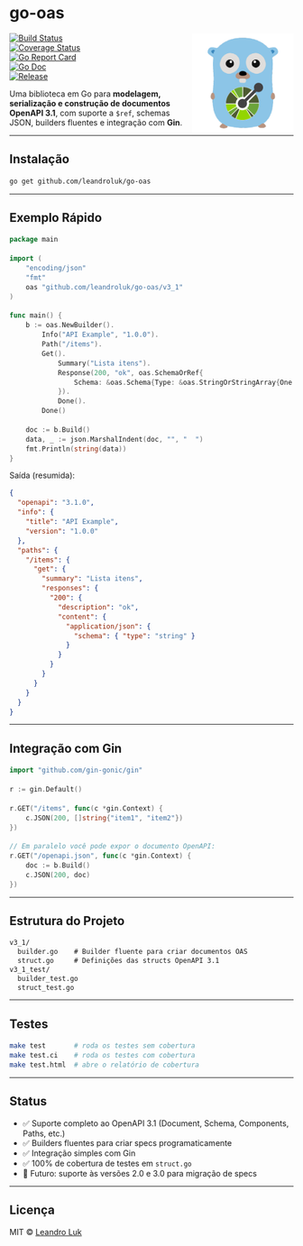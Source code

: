 # go-oas

<img align="right" width="180px" src="https://raw.githubusercontent.com/leandroluk/go-oas/refs/heads/main/assets/go-oas.png">

[![Build Status](https://github.com/leandroluk/go-oas/actions/workflows/ci.yml/badge.svg?branch=main)](https://github.com/leandroluk/go-oas/actions)  
[![Coverage Status](https://img.shields.io/codecov/c/github/leandroluk/go-oas/main.svg)](https://codecov.io/gh/leandroluk/go-oas)  
[![Go Report Card](https://goreportcard.com/badge/github.com/leandroluk/go-oas)](https://goreportcard.com/report/github.com/leandroluk/go-oas)  
[![Go Doc](https://godoc.org/github.com/leandroluk/go-oas?status.svg)](https://pkg.go.dev/github.com/leandroluk/go-oas)  
[![Release](https://img.shields.io/github/release/leandroluk/go-oas.svg?style=flat-square)](https://github.com/leandroluk/go-oas/releases)  

Uma biblioteca em Go para **modelagem, serialização e construção de documentos OpenAPI 3.1**, com suporte a `$ref`, schemas JSON, builders fluentes e integração com **Gin**.

---

## Instalação

```sh
go get github.com/leandroluk/go-oas
```

---

## Exemplo Rápido

```go
package main

import (
    "encoding/json"
    "fmt"
    oas "github.com/leandroluk/go-oas/v3_1"
)

func main() {
    b := oas.NewBuilder().
        Info("API Example", "1.0.0").
        Path("/items").
        Get().
            Summary("Lista itens").
            Response(200, "ok", oas.SchemaOrRef{
                Schema: &oas.Schema{Type: &oas.StringOrStringArray{One: oas.Ptr("string")}},
            }).
            Done().
        Done()

    doc := b.Build()
    data, _ := json.MarshalIndent(doc, "", "  ")
    fmt.Println(string(data))
}
```

Saída (resumida):

```json
{
  "openapi": "3.1.0",
  "info": {
    "title": "API Example",
    "version": "1.0.0"
  },
  "paths": {
    "/items": {
      "get": {
        "summary": "Lista itens",
        "responses": {
          "200": {
            "description": "ok",
            "content": {
              "application/json": {
                "schema": { "type": "string" }
              }
            }
          }
        }
      }
    }
  }
}
```

---

## Integração com Gin

```go
import "github.com/gin-gonic/gin"

r := gin.Default()

r.GET("/items", func(c *gin.Context) {
    c.JSON(200, []string{"item1", "item2"})
})

// Em paralelo você pode expor o documento OpenAPI:
r.GET("/openapi.json", func(c *gin.Context) {
    doc := b.Build()
    c.JSON(200, doc)
})
```

---

## Estrutura do Projeto

```
v3_1/
  builder.go    # Builder fluente para criar documentos OAS
  struct.go     # Definições das structs OpenAPI 3.1
v3_1_test/
  builder_test.go
  struct_test.go
```

---

## Testes

```sh
make test       # roda os testes sem cobertura
make test.ci    # roda os testes com cobertura
make test.html  # abre o relatório de cobertura
```

---

## Status

- ✅ Suporte completo ao OpenAPI 3.1 (Document, Schema, Components, Paths, etc.)  
- ✅ Builders fluentes para criar specs programaticamente  
- ✅ Integração simples com Gin  
- ✅ 100% de cobertura de testes em `struct.go`  
- 🚧 Futuro: suporte às versões 2.0 e 3.0 para migração de specs

---

## Licença

MIT © [Leandro Luk](https://github.com/leandroluk)
